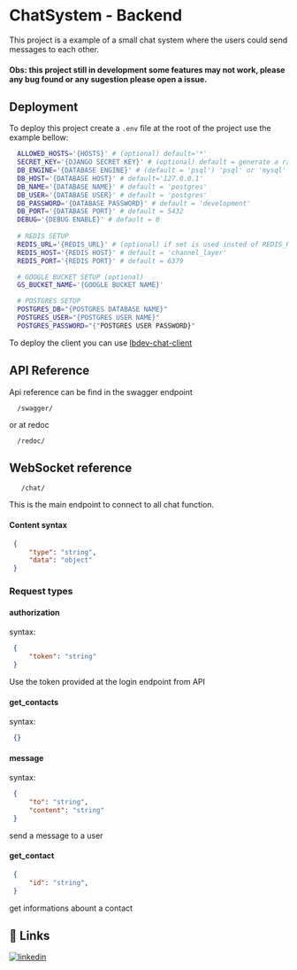 
# ChatSystem - Backend

This project is a example of a small chat system where the users could send messages to each other.

#### Obs: this project still in development some features may not work, please any bug found or any sugestion please open a issue.

## Deployment

To deploy this project create a `.env` file at the root of the project use the example bellow:

```bash
  ALLOWED_HOSTS='{HOSTS}' # (optional) default='*'
  SECRET_KEY='{DJANGO SECRET KEY}' # (optional) default = generate a random secret key
  DB_ENGINE='{DATABASE ENGINE}' # (default = 'psql') 'psql' or 'mysql'
  DB_HOST='{DATABASE HOST}' # default='127.0.0.1'
  DB_NAME='{DATABASE NAME}' # default = 'postgres'
  DB_USER='{DATABASE USER}' # default = 'postgres'
  DB_PASSWORD='{DATABASE PASSWORD}' # default = 'development'
  DB_PORT='{DATABASE PORT}' # default = 5432
  DEBUG='{DEBUG ENABLE}' # default = 0
  
  # REDIS SETUP
  REDIS_URL='{REDIS_URL}' # (optional) if set is used insted of REDIS_HOST and REDIS_PORT
  REDIS_HOST='{REDIS HOST}' # default = 'channel_layer'
  REDIS_PORT='{REDIS PORT}' # default = 6379

  # GOOGLE BUCKET SETUP (optional)
  GS_BUCKET_NAME='{GOOGLE BUCKET NAME}'

  # POSTGRES SETUP
  POSTGRES_DB="{POSTGRES DATABASE NAME}"
  POSTGRES_USER="{POSTGRES USER NAME}"
  POSTGRES_PASSWORD="{"POSTGRES USER PASSWORD}"

```

To deploy the client you can use [lbdev-chat-client](https://github.com/btmluiz/lbdev-chat-client)
## API Reference

Api reference can be find in the swagger endpoint

```
  /swagger/
```

or at redoc

```
  /redoc/
```



## WebSocket reference

```
   /chat/
```

This is the main endpoint to connect to all chat function.

#### Content syntax

```json
 {
     "type": "string",
     "data": "object"
 }
```

### Request types

#### authorization
syntax:
```json
 {
     "token": "string"
 }
```
Use the token provided at the login endpoint from API

#### get_contacts
syntax:
```json
 {}
```

#### message
syntax:
```json
 {
     "to": "string",
     "content": "string"
 }
```
send a message to a user

#### get_contact

```json
 {
     "id": "string",
 }
```
get informations abount a contact
## 🔗 Links
[![linkedin](https://img.shields.io/badge/linkedin-0A66C2?style=for-the-badge&logo=linkedin&logoColor=white)](https://www.linkedin.com/in/lfsbraga/)

